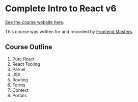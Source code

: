 # Complete Intro to React v6

[See the course website here][v6].

This course was written for and recorded by [Frontend Masters][fem].

[v6]: https://btholt.github.io/complete-intro-to-react-v6/
[fem]: https://frontendmasters.com/courses/react/

## Course Outline

  1. Pure React
  2. React Tooling
  3. Parcel
  4. JSX
  5. Routing
  6. Forms
  7. Context
  8. Portals
